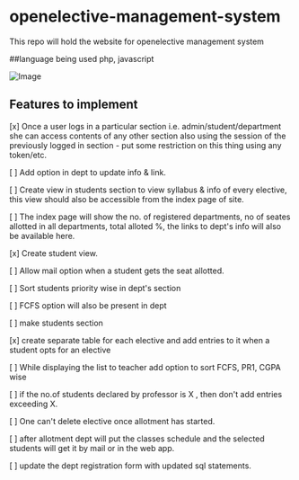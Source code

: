 # openelective-management-system
This repo will  hold the website for openelective management system

##language being used
php, javascript

![Image](https://github.com/Teamexe/openelective-management-system/blob/master/books.jpg)


## Features to implement
[x] Once a user logs in a particular section i.e. admin/student/department she can access contents of any other section also using the session of the previously logged in section - put some restriction on this thing using any token/etc.

[ ] Add option in dept to update info & link.

[ ] Create view in students section to view syllabus & info of every elective, this view should also be accessible from the index page of site.

[ ] The index page will show the no. of registered departments, no of seates allotted in all departments, total alloted %, the links to dept's info will also be available here.

[x] Create student view.

[ ] Allow mail option when a student gets the seat allotted.

[ ] Sort students priority wise in dept's section

[ ] FCFS option will also be present in dept

[ ] make students section

[x] create separate table for each elective and add entries to it when a student opts for an elective

[ ] While displaying the list to teacher add option to sort FCFS, PR1, CGPA wise

[ ] if the no.of students declared by professor is X , then don't add entries exceeding X.

[ ] One can't delete elective once allotment has started.

[ ] after allotment dept will put the classes schedule and the selected students will get it by mail or in the web app.

[ ] update the dept registration form with updated sql statements.